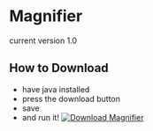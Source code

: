 # Magnifier
current version 1.0

## How to Download
- have java installed
- press the download button
- save
- and run it!
[![Download Magnifier](https://img.shields.io/badge/Download-Magnifier.jar-blue?style=for-the-badge&logo=java)](https://github.com/Nama07/Magnifier/raw/main/Magnifier/dist/Magnifier.jar)
